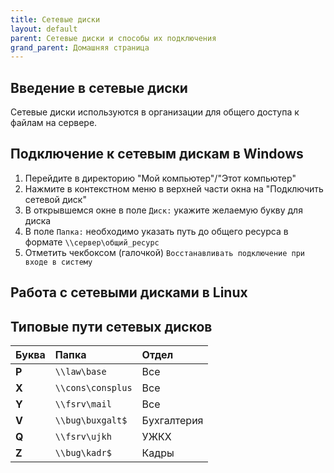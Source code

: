 ```yaml
---
title: Сетевые диски
layout: default
parent: Сетевые диски и способы их подключения
grand_parent: Домашняя страница
---
```


## Введение в сетевые диски

Сетевые диски используются в организации для общего доступа к файлам на сервере.

## Подключение к сетевым дискам в Windows

1. Перейдите в директорию "Мой компьютер"/"Этот компьютер"
2. Нажмите в контекстном меню в верхней части окна на "Подключить сетевой диск"
3. В открывшемся окне в поле `Диск:` укажите желаемую букву для диска
4. В поле `Папка:` необходимо указать путь до общего ресурса в формате `\\сервер\общий_ресурс`
5. Отметить чекбоксом (галочкой) `Восстанавливать подключение при входе в систему`

## Работа с сетевыми дисками в Linux

## Типовые пути сетевых дисков

| Буква | Папка             | Отдел       |
| :---- | :---------------- | :---------- |
| **P** | `\\law\base`      | Все         |
| **X** | `\\cons\consplus` | Все         |
| **Y** | `\\fsrv\mail`     | Все         |
| **V** | `\\bug\buxgalt$`  | Бухгалтерия |
| **Q** | `\\fsrv\ujkh`     | УЖКХ        |
| **Z** | `\\bug\kadr$`     | Кадры       |
